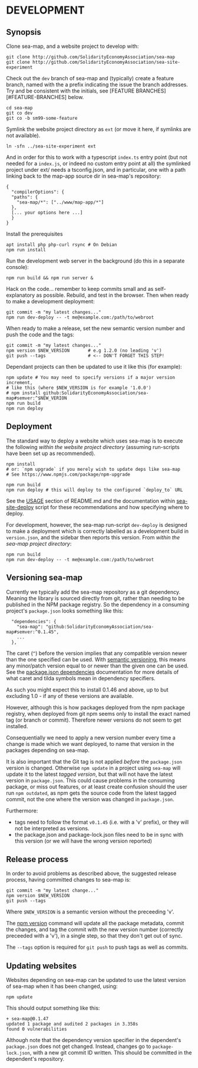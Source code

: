 # DEVELOPMENT

## Synopsis

Clone sea-map, and a website project to develop with:

    git clone http://github.com/SolidarityEconomyAssociation/sea-map
    git clone http://github.com/SolidarityEconomyAssociation/sea-site-experiment

Check out the `dev` branch of sea-map and (typically) create a feature
branch, named with the a prefix indicating the issue the branch
addresses. Try and be consistent with the initials, see [FEATURE
BRANCHES][#FEATURE-BRANCHES] below.

	cd sea-map
	git co dev
	git co -b sm99-some-feature
	
Symlink the website project directory as `ext` (or move it here, if
symlinks are not available).

	ln -sfn ../sea-site-experiment ext

And in order for this to work with a typescript `index.ts` entry point
(but not needed for a `index.js`, or indeed no custom entry point at
all) the symlinked project under ext/ needs a tsconfig.json, and in
particular, one with a path linking back to the map-app source dir in
sea-map's repository:
    
    {
      "compilerOptions": {
      "paths": {
        "sea-map/*": ["../www/map-app/*"]
      },
      [... your options here ...]
      }
    }


Install the prerequisites

	apt install php php-curl rsync # On Debian
	npm run install
	
Run the development web server in the background (do this in a separate console):

    npm run build && npm run server &

Hack on the code... remember to keep commits small and as
self-explanatory as possible. Rebuild, and test in the browser. Then
when ready to make a development deployment:

    git commit -m "my latest changes..."
	npm run dev-deploy -- -t me@example.com:/path/to/webroot 

When ready to make a release, set the new semantic version number and
push the code and the tags:

    git commit -m "my latest changes..."
	npm version $NEW_VERSION       # e.g 1.2.0 (no leading 'v')
	git push --tags                # <-- DON'T FORGET THIS STEP!

Dependant projects can then be updated to use it like this (for
example):

    npm update # You may need to specify versions if a major version increment,
    # like this (where $NEW_VERSION is for example '1.0.0')
    # npm install github:SolidarityEconomyAssociation/sea-map#semver:^$NEW_VERION 
    npm run build
	npm run deploy


## Deployment

The standard way to deploy a website which uses sea-map is to execute
the following *within the website project directory* (assuming
run-scripts have been set up as recommended).

    npm install
	# or: `npm upgrade` if you merely wish to update deps like sea-map
	# See https://www.npmjs.com/package/npm-upgrade
	
	npm run build
	npm run deploy # this will deploy to the configured `deploy_to` URL

See the [USAGE](README.md#USAGE) section of README.md and the
documentation within [sea-site-deploy][] script for these
recommendations and how specifying where to deploy.

For development, however, the sea-map run-script `dev-deploy` is
designed to make a deployment which is correctly labelled as a
development build in `version.json`, and the sidebar then reports this
version.  From *within the sea-map project directory*:

    npm run build
	npm run dev-deploy -- -t me@example.com:/path/to/webroot 


## Versioning sea-map

Currently we typically add the sea-map repository as a git
dependency. Meaning the library is sourced directly from git, rather
than needing to be published in the NPM package registry. So the
dependency in a consuming project's `package.json` looks something
like this:

	  "dependencies": {
		"sea-map": "github:SolidarityEconomyAssociation/sea-map#semver:^0.1.45",
		...
	  },

The caret (`^`) before the version implies that any compatible version
newer than the one specified can be used. With [semantic
versioning][semver], this means any minor/patch version equal to or
newer than the given one can be used.  See the [package.json
dependencies][dependencies] documentation for more details of what
caret and tilda symbols mean in dependency specifiers.

As such you might expect this to install 0.1.46 and above, up to but
excluding 1.0 - if any of these versions are available.

However, although this is how packages deployed from the npm package
registry, when deployed from git npm seems only to install the exact
named tag (or branch or commit). Therefore newer versions do not seem
to get installed.

Consequentially we need to apply a new version number every time a
change is made which we want deployed, to name that version in the
packages depending on sea-map.

It is also important that the Git tag is not applied *before* the
`package.json` version is changed. Otherwise `npm update` in a project
using `sea-map` will update it to the latest *tagged version*, but
that will not have the latest version in `package.json`. This could
cause problems in the consuming package, or miss out features, or at
least create confusion should the user run `npm outdated`, as npm gets
the source code from the latest tagged commit, not the one where the
version was changed in `package.json`.

Furthermore: 
- tags need to follow the format `v0.1.45` (i.e. with a 'v'
  prefix), or they will not be interpreted as versions.
- the package.json and package-lock.json files need to be in sync with
  this version (or we will have the wrong version reported)

## Release process

In order to avoid problems as described above, the suggested release
process, having committed changes to sea-map is:

    git commit -m "my latest change..."
	npm version $NEW_VERSION
	git push --tags
	
Where `$NEW_VERSION` is a semantic version without the preceeding 'v'.

The [npm version][version] command will update all the package
metadata, commit the changes, and tag the commit with the new version
number (correctly preceeded with a 'v'), in a single step, so that
they don't get out of sync.

The `--tags` option is required for `git push` to push tags as well as
commits.

## Updating websites

Websites depending on sea-map can be updated to use the latest version
of sea-map when it has been changed, using:

    npm update
	
This should output something like this:

    + sea-map@0.1.47
    updated 1 package and audited 2 packages in 3.358s
    found 0 vulnerabilities

Although note that the dependency version specifier in the dependent's
`package.json` does not get changed. Instead, changes go to
`package-lock.json`, with a new git commit ID written. This should be
committed in the dependent's repository.

[version]: https://docs.npmjs.com/cli-commands/version.html
[semver]: https://docs.npmjs.com/about-semantic-versioning
[dependencies]: https://docs.npmjs.com/configuring-npm/package-json#dependencies
[sea-site-deploy]: ./bin/sea-site-deploy
